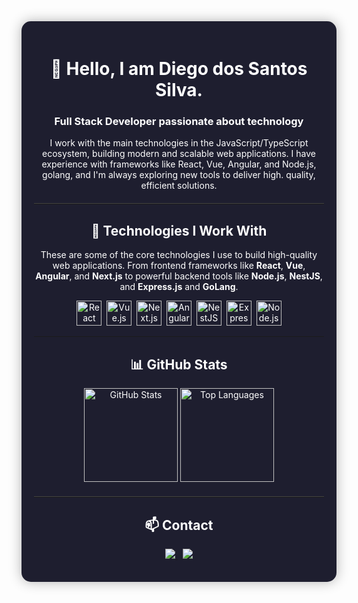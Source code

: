 <div align="center" style="padding: 20px; border-radius: 15px; background: #1e1e2f; color: #ffffff; box-shadow: 0 0 20px rgba(0,0,0,0.3); max-width: 800px; margin: auto;">

  <h1>👋 Hello, I am Diego dos Santos Silva.</h1>
  <h3><strong>Full Stack</strong> Developer passionate about technology</h3>

  <p>
  I work with the main technologies in the JavaScript/TypeScript ecosystem, building modern and scalable web applications. I have experience with frameworks like React, Vue, Angular, and Node.js, golang, and I'm always exploring new tools to deliver high. quality, efficient solutions.
</p>


  <hr style="border: none; border-top: 1px solid #444; margin: 20px 0;"/>

  <h2>🚀 Technologies I Work With</h2>
<p>
  These are some of the core technologies I use to build high-quality web applications. From frontend frameworks like <strong>React</strong>, <strong>Vue</strong>, <strong>Angular</strong>, and <strong>Next.js</strong> to powerful backend tools like <strong>Node.js</strong>, <strong>NestJS</strong>, and <strong>Express.js</strong> and <strong>GoLang</strong>.
</p>
<p>
  <img src="https://cdn.jsdelivr.net/gh/devicons/devicon/icons/react/react-original.svg" title="React" width="40" height="40"/>&nbsp;
  <img src="https://cdn.jsdelivr.net/gh/devicons/devicon/icons/vuejs/vuejs-original.svg" title="Vue.js" width="40" height="40"/>&nbsp;
  <img src="https://cdn.jsdelivr.net/gh/devicons/devicon/icons/nextjs/nextjs-original.svg" title="Next.js" width="40" height="40"/>&nbsp;
  <img src="https://cdn.jsdelivr.net/gh/devicons/devicon/icons/angularjs/angularjs-original.svg" title="Angular" width="40" height="40"/>&nbsp;
  <img src="https://nestjs.com/img/logo-small.svg" title="NestJS" width="40" height="40"/>&nbsp;
  <img src="https://cdn.jsdelivr.net/gh/devicons/devicon/icons/express/express-original.svg" title="Express.js" width="40" height="40"/>&nbsp;
  <img src="https://cdn.jsdelivr.net/gh/devicons/devicon/icons/nodejs/nodejs-original.svg" title="Node.js" width="40" height="40"/>
</p>


  </p>

  ---

### <h2>📊 GitHub Stats</h2>

<p align="center">
  <img src="https://github-readme-stats.vercel.app/api?username=King-ego&show_icons=true&theme=tokyonight&hide_title=true&count_private=true" alt="GitHub Stats" height="150" />
  <img src="https://github-readme-stats.vercel.app/api/top-langs/?username=King-ego&layout=compact&theme=tokyonight" alt="Top Languages" height="150" />
</p>



  <hr style="border: none; border-top: 1px solid #444; margin: 20px 0;"/>

  <h2>📫 Contact</h2>

  <p align="center">
  <a href="mailto:diegosantos4957@gmail.com" target="_blank">
    <img src="https://img.shields.io/badge/Email-diegosantos4957@gmail.com-red?style=flat&logo=gmail&logoColor=white" />
  </a>
  &nbsp;
  <a href="https://www.linkedin.com/in/dsilva-tech" target="_blank">
    <img src="https://img.shields.io/badge/LinkedIn-Perfil-0A66C2?style=flat&logo=linkedin&logoColor=white" />
  </a>
</p>

</div>
